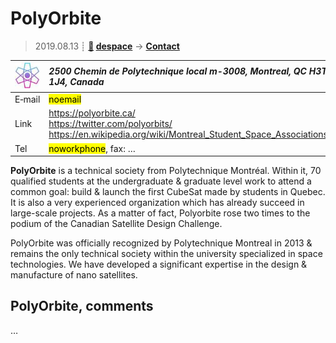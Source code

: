 # PolyOrbite
> 2019.08.13 ┊ **[🚀](../index/index.md) [despace](index.md)** → **[Contact](contact.md)**

|[![](f/contact/p/polyorbite_logo1_thumb.jpg)](f/contact/p/polyorbite_logo1.png)|*2500 Chemin de Polytechnique local m-3008, Montreal, QC H3T 1J4, Canada*|
|:--|:--|
|E‑mail| <mark>noemail</mark> |
|Link| <https://polyorbite.ca/><br> <https://twitter.com/polyorbits/><br> <https://en.wikipedia.org/wiki/Montreal_Student_Space_Associations> |
|Tel| <mark>noworkphone</mark>, fax: … |

**PolyOrbite** is a technical society from Polytechnique Montréal. Within it, 70 qualified students at the undergraduate & graduate level work to attend a common goal: build & launch the first CubeSat made by students in Quebec. It is also a very experienced organization which has already succeed in large-scale projects. As a matter of fact, Polyorbite rose two times to the podium of the Canadian Satellite Design Challenge.

PolyOrbite was officially recognized by Polytechnique Montreal in 2013 & remains the only technical society within the university specialized in space technologies. We have developed a significant expertise in the design & manufacture of nano satellites.


<p style="page-break-after:always"> </p>

## PolyOrbite, comments

…

